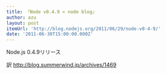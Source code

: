 ```yaml
---
title: 『Node v0.4.9 « node blog』
author: azu
layout: post
itemUrl: 'http://blog.nodejs.org/2011/06/29/node-v0-4-9/'
date: '2011-06-30T15:00:00.000Z'
---
```

Node.js 0.4.9リリース

訳 http://blog.summerwind.jp/archives/1469
